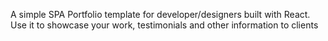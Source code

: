 
A simple SPA Portfolio template for developer/designers built with React. Use it to showcase your work, testimonials and other information to clients

